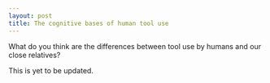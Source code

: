 ```yaml
---
layout: post
title: The cognitive bases of human tool use
---
```


What do you think are the differences between tool use by humans and our close relatives?

This is yet to be updated.
<!-- ![_config.yml]({{ site.baseurl }}/images/config.png)

The easiest way to make your first post is to edit this one. Go into /_posts/ and update the Hello World markdown file. For more instructions head over to the [Jekyll Now repository](https://github.com/barryclark/jekyll-now) on GitHub. -->
